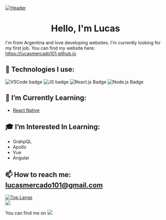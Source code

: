 [![Header](https://source.unsplash.com/4hbJ-eymZ1o/1000x200)](https://lucasmercado101.github.io)
<h1 align="center"> Hello, I'm Lucas </h1>


I'm from Argentina and love developing websites. I'm currently looking for my first job. You can find my website here: https://lucasmercado101.github.io

## 🔧 Technologies I use:

![VSCode badge](https://img.shields.io/badge/IDE-VSCode-blue?style=flat&logo=Visual-Studio-Code&logoColor=blue)&nbsp;![JS badge](https://img.shields.io/badge/Code-Javascript-blue?style=flat&logo=javascript)&nbsp;![React.js Badge](https://img.shields.io/badge/Code-React.js-blue?style=flat&logo=react)&nbsp;![Node.js Badge](https://img.shields.io/badge/Code-node.js-blue?style=flat&logo=node.js)


## 🌱 I’m Currently Learning:<br>

- [React Native](https://reactnative.dev/)

## 🎓 I’m Interested In Learning:<br>

- GrahpQL
- Apollo
- Vue
- Angular

## 📫 How to reach me: [lucasmercado101@gmail.com](mailto:lucasmercado101@gmail.com)

[![Top Langs](https://github-readme-stats.vercel.app/api/top-langs/?username=lucasmercado101&layout=compact&theme=dracula)](#)
<br>
![](https://enffmqegbgzq42l.m.pipedream.net)

You can find me on <a href="https://www.linkedin.com/in/lucas-mercado-619179145/"> <img src="https://img.shields.io/badge/LinkedIn-gray?style=flat&logo=linkedin&logoColor=white)"/></a>
